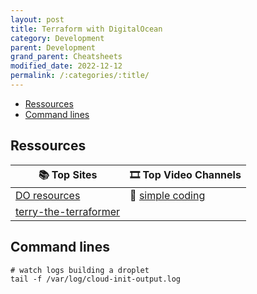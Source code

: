 ```yaml
---
layout: post
title: Terraform with DigitalOcean
category: Development
parent: Development
grand_parent: Cheatsheets  
modified_date: 2022-12-12
permalink: /:categories/:title/
---
```


<!-- vscode-markdown-toc -->
* [Ressources](#Ressources)
* [Command lines](#Commandlines)

<!-- vscode-markdown-toc-config
	numbering=false
	autoSave=true
	/vscode-markdown-toc-config -->
<!-- /vscode-markdown-toc -->


## <a name='Ressources'></a>Ressources

| 📚 **Top Sites** 									| 🎞️ **Top Video Channels** |
|---------------------------------------------------|------------------------|
| [DO resources](https://registry.terraform.io/providers/digitalocean/digitalocean/latest/docs) | 🔴 [simple coding](https://www.youtube.com/watch?v=u_zl7XHiF-g&list=PL9evZl_m5wqsc7C38L9grx-djts2bqT_b) |
| [terry-the-terraformer](https://github.com/ezra-buckingham/terry-the-terraformer) | |

## <a name='Commandlines'></a>Command lines

```
# watch logs building a droplet
tail -f /var/log/cloud-init-output.log
```